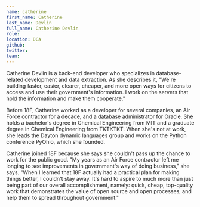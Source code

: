 ```yaml
---
name: catherine
first_name: Catherine
last_name: Devlin
full_name: Catherine Devlin
role:
location: DCA
github:
twitter:
team:
---
```


Catherine Devlin is a back-end developer who specializes in database-related development and data extraction. As she describes it, "We're building faster, easier, clearer, cheaper, and more open ways for citizens to access and use their government's information. I work on the servers that hold the information and make them cooperate."

Before 18F, Catherine worked as a developer for several companies, an Air Force contractor for a decade, and a database administrator for Oracle. She holds a bachelor's degree in Chemical Engineering from MIT and a graduate degree in Chemical Engineering from TKTKTKT. When she's not at work, she leads the Dayton dynamic languages group and works on the Python conference PyOhio, which she founded.

Catherine joined 18F because she says she couldn't pass up the chance to work for the public good. "My years as an Air Force contractor left me longing to see improvements in government's way of doing business," she says. "When I learned that 18F actually had a practical plan for making things better, I couldn't stay away. It's hard to aspire to much more than just being part of our overall accomplishment, namely: quick, cheap, top-quality work that demonstrates the value of open source and open processes, and help them to spread throughout government."
